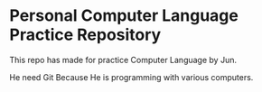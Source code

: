 # Personal Computer Language Practice Repository


This repo has made for practice Computer Language by Jun.

He need Git Because He is programming with various computers.




